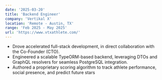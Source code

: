 ```yaml
---
date: '2025-03-20'
title: 'Backend Engineer'
company: 'Vertikal X'
location: 'Remote - Austin, TX'
range: 'Feb 2025 - May 2025'
url: 'https://www.vtxathlete.com/'
---
```


- Drove accelerated full-stack development, in direct collaboration with the Co-Founder (CTO).
- Engineered a scalable TypeORM-based backend, leveraging DTOs and GraphQL resolvers for seamless PostgreSQL integration.
- Authored a proprietary scoring algorithm to track athlete performance, social presence, and predict future stars